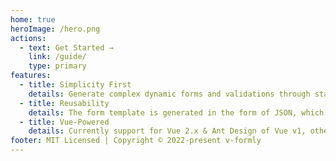```yaml
---
home: true
heroImage: /hero.png
actions:
  - text: Get Started →
    link: /guide/
    type: primary
features:
  - title: Simplicity First
    details: Generate complex dynamic forms and validations through standard JSON Schema & Ajv Validator, fast, concise and efficient.
  - title: Reusability
    details: The form template is generated in the form of JSON, which can be reused in multiple places by simply modifying it! It enables you to quickly develop form pages. Compared with writing traditional html forms, using JSON defined forms can greatly improve development efficiency.
  - title: Vue-Powered
    details: Currently support for Vue 2.x & Ant Design of Vue v1, other UI libraries (AntDv v3, ElementUI, etc.) support for Vue 2.x and Vue 3.x are under development. . .
footer: MIT Licensed | Copyright © 2022-present v-formly
---
```

